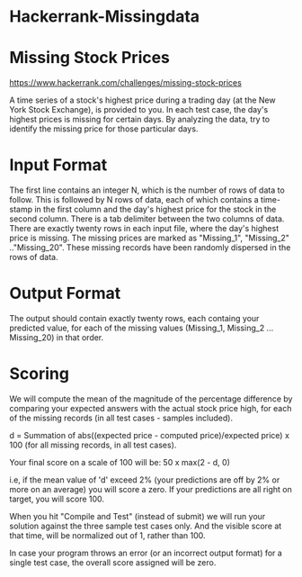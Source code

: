 # Hackerrank-Missingdata

# Missing Stock Prices
https://www.hackerrank.com/challenges/missing-stock-prices

A time series of a stock's highest price during a trading day (at the New York Stock Exchange), is provided to you. In each test case, the day's highest prices is missing for certain days. By analyzing the data, try to identify the missing price for those particular days.

# Input Format
The first line contains an integer N, which is the number of rows of data to follow.
This is followed by N rows of data, each of which contains a time-stamp in the first column and the day's highest price for the stock in the second column. There is a tab delimiter between the two columns of data.
There are exactly twenty rows in each input file, where the day's highest price is missing. The missing prices are marked as "Missing_1", "Missing_2" .."Missing_20". These missing records have been randomly dispersed in the rows of data.

# Output Format
The output should contain exactly twenty rows, each containg your predicted value, for each of the missing values (Missing_1, Missing_2 ... Missing_20) in that order.


# Scoring

We will compute the mean of the magnitude of the percentage difference by comparing your expected answers with the actual stock price high, for each of the missing records (in all test cases - samples included).

d = Summation of abs((expected price - computed price)/expected price) x 100 (for all missing records, in all test cases).

Your final score on a scale of 100 will be: 50 x max(2 - d, 0)

i.e, if the mean value of 'd' exceed 2% (your predictions are off by 2% or more on an average) you will score a zero. If your predictions are all right on target, you will score 100.

When you hit "Compile and Test" (instead of submit) we will run your solution against the three sample test cases only. And the visible score at that time, will be normalized out of 1, rather than 100.

In case your program throws an error (or an incorrect output format) for a single test case, the overall score assigned will be zero.
